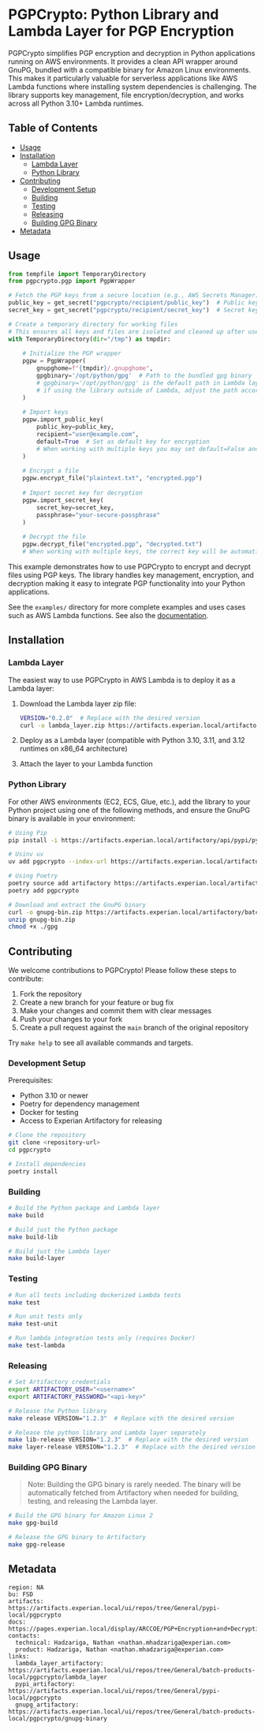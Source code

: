 # PGPCrypto: Python Library and Lambda Layer for PGP Encryption

PGPCrypto simplifies PGP encryption and decryption in Python applications running on AWS environments. It provides a clean API wrapper around GnuPG, bundled with a compatible binary for Amazon Linux environments. This makes it particularly valuable for serverless applications like AWS Lambda functions where installing system dependencies is challenging. The library supports key management, file encryption/decryption, and works across all Python 3.10+ Lambda runtimes.

## Table of Contents
* [Usage](#usage)
* [Installation](#installation)
  * [Lambda Layer](#lambda-layer)
  * [Python Library](#python-library)
* [Contributing](#contributing)
  * [Development Setup](#development-setup)
  * [Building](#building)
  * [Testing](#testing)
  * [Releasing](#releasing)
  * [Building GPG Binary](#building-gpg-binary)
* [Metadata](#metadata)

<a name="usage"></a>
## Usage

```python
from tempfile import TemporaryDirectory
from pgpcrypto.pgp import PgpWrapper

# Fetch the PGP keys from a secure location (e.g., AWS Secrets Manager)
public_key = get_secret("pgpcrypto/recipient/public_key")  # Public key for encryption
secret_key = get_secret("pgpcrypto/recipient/secret_key")  # Secret key for decryption

# Create a temporary directory for working files
# This ensures all keys and files are isolated and cleaned up after use
with TemporaryDirectory(dir="/tmp") as tmpdir:
  
    # Initialize the PGP wrapper
    pgpw = PgpWrapper(
        gnupghome=f"{tmpdir}/.gnupghome",
        gpgbinary='/opt/python/gpg'  # Path to the bundled gpg binary
        # gpgbinary='/opt/python/gpg' is the default path in Lambda layers
        # if using the library outside of Lambda, adjust the path accordingly
    )
    
    # Import keys
    pgpw.import_public_key(
        public_key=public_key,
        recipient="user@example.com",
        default=True  # Set as default key for encryption
        # When working with multiple keys you may set default=False and specify the recipient explicitly on encryption
    )
    
    # Encrypt a file
    pgpw.encrypt_file("plaintext.txt", "encrypted.pgp")
    
    # Import secret key for decryption
    pgpw.import_secret_key(
        secret_key=secret_key,
        passphrase="your-secure-passphrase"
    )
    
    # Decrypt the file
    pgpw.decrypt_file("encrypted.pgp", "decrypted.txt")
    # When working with multiple keys, the correct key will be automatically selected based on the encrypted file's metadata

```

This example demonstrates how to use PGPCrypto to encrypt and decrypt files using PGP keys. The library handles key management, encryption, and decryption making it easy to integrate PGP functionality into your Python applications.

See the `examples/` directory for more complete examples and uses cases such as AWS Lambda functions.  See also the [documentation](https://pages.experian.local/display/ARCCOE/PGP+Encryption+and+Decryption+with+Python).

<a name="installation"></a>
## Installation

<a name="lambda-layer"></a>
### Lambda Layer

The easiest way to use PGPCrypto in AWS Lambda is to deploy it as a Lambda layer:

1. Download the Lambda layer zip file:
   ```bash
   VERSION="0.2.0"  # Replace with the desired version
   curl -o lambda_layer.zip https://artifacts.experian.local/artifactory/batch-products-local/pgpcrypto/lambda_layer/lambda-layer-pgpcrypto-$VERSION.zip
   ```

2. Deploy as a Lambda layer (compatible with Python 3.10, 3.11, and 3.12 runtimes on x86_64 architecture)

3. Attach the layer to your Lambda function

<a name="python-library"></a>
### Python Library

For other AWS environments (EC2, ECS, Glue, etc.), add the library to your Python project using one of the following methods, and ensure the GnuPG binary is available in your environment:

```bash
# Using Pip
pip install -i https://artifacts.experian.local/artifactory/api/pypi/pypi/simple pgpcrypto

# Usinv uv
uv add pgpcrypto --index-url https://artifacts.experian.local/artifactory/api/pypi/pypi/simple

# Using Poetry
poetry source add artifactory https://artifacts.experian.local/artifactory/api/pypi/pypi/simple
poetry add pgpcrypto

# Download and extract the GnuPG binary
curl -o gnupg-bin.zip https://artifacts.experian.local/artifactory/batch-products-local/pgpcrypto/gnupg-binary/gnupg-bin-1.4.23-al2-x86_64.zip
unzip gnupg-bin.zip
chmod +x ./gpg
```

<a name="contributing"></a>
## Contributing

We welcome contributions to PGPCrypto! Please follow these steps to contribute:
1. Fork the repository
2. Create a new branch for your feature or bug fix
3. Make your changes and commit them with clear messages
4. Push your changes to your fork
5. Create a pull request against the `main` branch of the original repository

Try `make help` to see all available commands and targets.

<a name="development-setup"></a>
### Development Setup

Prerequisites:
- Python 3.10 or newer
- Poetry for dependency management
- Docker for testing
- Access to Experian Artifactory for releasing

```bash
# Clone the repository
git clone <repository-url>
cd pgpcrypto

# Install dependencies
poetry install
```

<a name="building"></a>
### Building

```bash
# Build the Python package and Lambda layer
make build

# Build just the Python package
make build-lib

# Build just the Lambda layer
make build-layer
```

<a name="testing"></a>
### Testing

```bash
# Run all tests including dockerized Lambda tests
make test

# Run unit tests only
make test-unit

# Run lambda integration tests only (requires Docker)
make test-lambda
```

<a name="releasing"></a>
### Releasing

```bash
# Set Artifactory credentials
export ARTIFACTORY_USER="<username>"
export ARTIFACTORY_PASSWORD="<api-key>"

# Release the Python library
make release VERSION="1.2.3"  # Replace with the desired version

# Release the python library and Lambda layer separately
make lib-release VERSION="1.2.3"  # Replace with the desired version
make layer-release VERSION="1.2.3"  # Replace with the desired version
```

<a name="building-gpg-binary"></a>
### Building GPG Binary

> Note: Building the GPG binary is rarely needed. The binary will be automatically fetched from Artifactory when needed for building, testing, and releasing the Lambda layer.

```bash
# Build the GPG binary for Amazon Linux 2
make gpg-build

# Release the GPG binary to Artifactory
make gpg-release
```

<a name="metadata"></a>
## Metadata

```discoveryhub
region: NA
bu: FSD
artifacts: https://artifacts.experian.local/ui/repos/tree/General/pypi-local/pgpcrypto
docs: https://pages.experian.local/display/ARCCOE/PGP+Encryption+and+Decryption+with+Python
contacts:
  technical: Hadzariga, Nathan <nathan.mhadzariga@experian.com>
  product: Hadzariga, Nathan <nathan.mhadzariga@experian.com>
links:
  lambda_layer_artifactory: https://artifacts.experian.local/ui/repos/tree/General/batch-products-local/pgpcrypto/lambda_layer
  pypi_artifactory: https://artifacts.experian.local/ui/repos/tree/General/pypi-local/pgpcrypto
  gnupg_artifactory: https://artifacts.experian.local/ui/repos/tree/General/batch-products-local/pgpcrypto/gnupg-binary
```